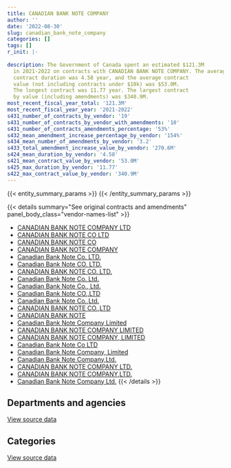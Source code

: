 ```yaml
---
title: CANADIAN BANK NOTE COMPANY
author: ''
date: '2022-08-30'
slug: canadian_bank_note_company
categories: []
tags: []
r_init: |-
  
description: The Government of Canada spent an estimated $121.3M
  in 2021-2022 on contracts with CANADIAN BANK NOTE COMPANY. The average
  contract duration was 4.58 year, and the average contract
  value (not including contracts under $10k) was $53.0M.
  The longest contract was 11.77 year. The largest contract
  by value (including amendments) was $340.9M.
most_recent_fiscal_year_total: '121.3M'
most_recent_fiscal_year_year: '2021-2022'
s431_number_of_contracts_by_vendor: '19'
s431_number_of_contracts_by_vendor_with_amendments: '10'
s431_number_of_contracts_amendments_percentage: '53%'
s432_mean_amendment_increase_percentage_by_vendor: '154%'
s434_mean_number_of_amendments_by_vendor: '3.2'
s433_total_amendment_increase_value_by_vendor: '270.6M'
s424_mean_duration_by_vendor: '4.58'
s421_mean_contract_value_by_vendor: '53.0M'
s425_max_duration_by_vendor: '11.77'
s422_max_contract_value_by_vendor: '340.9M'
---
```


<script src="/rmarkdown-libs/htmlwidgets/htmlwidgets.js"></script>
<link href="/rmarkdown-libs/datatables-css/datatables-crosstalk.css" rel="stylesheet" />
<script src="/rmarkdown-libs/datatables-binding/datatables.js"></script>
<script src="/rmarkdown-libs/jquery/jquery-3.6.0.min.js"></script>
<link href="/rmarkdown-libs/dt-core-bootstrap/css/dataTables.bootstrap.min.css" rel="stylesheet" />
<link href="/rmarkdown-libs/dt-core-bootstrap/css/dataTables.bootstrap.extra.css" rel="stylesheet" />
<script src="/rmarkdown-libs/dt-core-bootstrap/js/jquery.dataTables.min.js"></script>
<script src="/rmarkdown-libs/dt-core-bootstrap/js/dataTables.bootstrap.min.js"></script>
<link href="/rmarkdown-libs/crosstalk/css/crosstalk.min.css" rel="stylesheet" />
<script src="/rmarkdown-libs/crosstalk/js/crosstalk.min.js"></script>
<script src="/rmarkdown-libs/htmlwidgets/htmlwidgets.js"></script>
<link href="/rmarkdown-libs/datatables-css/datatables-crosstalk.css" rel="stylesheet" />
<script src="/rmarkdown-libs/datatables-binding/datatables.js"></script>
<script src="/rmarkdown-libs/jquery/jquery-3.6.0.min.js"></script>
<link href="/rmarkdown-libs/dt-core-bootstrap/css/dataTables.bootstrap.min.css" rel="stylesheet" />
<link href="/rmarkdown-libs/dt-core-bootstrap/css/dataTables.bootstrap.extra.css" rel="stylesheet" />
<script src="/rmarkdown-libs/dt-core-bootstrap/js/jquery.dataTables.min.js"></script>
<script src="/rmarkdown-libs/dt-core-bootstrap/js/dataTables.bootstrap.min.js"></script>
<link href="/rmarkdown-libs/crosstalk/css/crosstalk.min.css" rel="stylesheet" />
<script src="/rmarkdown-libs/crosstalk/js/crosstalk.min.js"></script>

{{< entity_summary_params >}}
{{< /entity_summary_params >}}

{{< details summary="See original contracts and amendments" panel_body_class="vendor-names-list" >}}
- [CANADIAN BANK NOTE COMPANY LTD](https://search.open.canada.ca/en/ct/?sort=contract_value_f%20desc&page=1&search_text=%22CANADIAN%20BANK%20NOTE%20COMPANY%20LTD%22)
- [CANADIAN BANK NOTE CO LTD](https://search.open.canada.ca/en/ct/?sort=contract_value_f%20desc&page=1&search_text=%22CANADIAN%20BANK%20NOTE%20CO%20LTD%22)
- [CANADIAN BANK NOTE CO](https://search.open.canada.ca/en/ct/?sort=contract_value_f%20desc&page=1&search_text=%22CANADIAN%20BANK%20NOTE%20CO%22)
- [CANADIAN BANK NOTE COMPANY](https://search.open.canada.ca/en/ct/?sort=contract_value_f%20desc&page=1&search_text=%22CANADIAN%20BANK%20NOTE%20COMPANY%22)
- [Canadian Bank Note Co. LTD.](https://search.open.canada.ca/en/ct/?sort=contract_value_f%20desc&page=1&search_text=%22Canadian%20Bank%20Note%20Co.%20LTD.%22)
- [Canadian Bank Note CO. LTD.](https://search.open.canada.ca/en/ct/?sort=contract_value_f%20desc&page=1&search_text=%22Canadian%20Bank%20Note%20CO.%20LTD.%22)
- [CANADIAN BANK NOTE CO. LTD.](https://search.open.canada.ca/en/ct/?sort=contract_value_f%20desc&page=1&search_text=%22CANADIAN%20BANK%20NOTE%20CO.%20LTD.%22)
- [Canadian Bank Note Co. Ltd.](https://search.open.canada.ca/en/ct/?sort=contract_value_f%20desc&page=1&search_text=%22Canadian%20Bank%20Note%20Co.%20Ltd.%22)
- [Canadian Bank Note Co., Ltd.](https://search.open.canada.ca/en/ct/?sort=contract_value_f%20desc&page=1&search_text=%22Canadian%20Bank%20Note%20Co.%2c%20Ltd.%22)
- [Canadian Bank Note CO.,LTD](https://search.open.canada.ca/en/ct/?sort=contract_value_f%20desc&page=1&search_text=%22Canadian%20Bank%20Note%20CO.%2cLTD%22)
- [Canadian Bank Note Co.,Ltd.](https://search.open.canada.ca/en/ct/?sort=contract_value_f%20desc&page=1&search_text=%22Canadian%20Bank%20Note%20Co.%2cLtd.%22)
- [CANADIAN BANK NOTE CO.,LTD](https://search.open.canada.ca/en/ct/?sort=contract_value_f%20desc&page=1&search_text=%22CANADIAN%20BANK%20NOTE%20CO.%2cLTD%22)
- [CANADIAN BANK NOTE](https://search.open.canada.ca/en/ct/?sort=contract_value_f%20desc&page=1&search_text=%22CANADIAN%20BANK%20NOTE%22)
- [Canadian Bank Note Company Limited](https://search.open.canada.ca/en/ct/?sort=contract_value_f%20desc&page=1&search_text=%22Canadian%20Bank%20Note%20Company%20Limited%22)
- [CANADIAN BANK NOTE COMPANY LIMITED](https://search.open.canada.ca/en/ct/?sort=contract_value_f%20desc&page=1&search_text=%22CANADIAN%20BANK%20NOTE%20COMPANY%20LIMITED%22)
- [CANADIAN BANK NOTE COMPANY, LIMITED](https://search.open.canada.ca/en/ct/?sort=contract_value_f%20desc&page=1&search_text=%22CANADIAN%20BANK%20NOTE%20COMPANY%2c%20LIMITED%22)
- [Canadian Bank Note Co LTD](https://search.open.canada.ca/en/ct/?sort=contract_value_f%20desc&page=1&search_text=%22Canadian%20Bank%20Note%20Co%20LTD%22)
- [Canadian Bank Note Company, Limited](https://search.open.canada.ca/en/ct/?sort=contract_value_f%20desc&page=1&search_text=%22Canadian%20Bank%20Note%20Company%2c%20Limited%22)
- [Canadian Bank Note Company,Ltd.](https://search.open.canada.ca/en/ct/?sort=contract_value_f%20desc&page=1&search_text=%22Canadian%20Bank%20Note%20Company%2cLtd.%22)
- [CANADIAN BANK NOTE COMPANY LTD.](https://search.open.canada.ca/en/ct/?sort=contract_value_f%20desc&page=1&search_text=%22CANADIAN%20BANK%20NOTE%20COMPANY%20LTD.%22)
- [CANADIAN BANK NOTE COMPANY,LTD.](https://search.open.canada.ca/en/ct/?sort=contract_value_f%20desc&page=1&search_text=%22CANADIAN%20BANK%20NOTE%20COMPANY%2cLTD.%22)
- [Canadian Bank Note Company Ltd.](https://search.open.canada.ca/en/ct/?sort=contract_value_f%20desc&page=1&search_text=%22Canadian%20Bank%20Note%20Company%20Ltd.%22)
{{< /details >}}

## Departments and agencies

<div id="htmlwidget-1" style="width:100%;height:auto;" class="datatables html-widget"></div>
<script type="application/json" data-for="htmlwidget-1">{"x":{"style":"bootstrap","filter":"none","vertical":false,"data":[["<a href=\"/departments/aandc-aadnc/\">Crown-Indigenous Relations and Northern Affairs Canada<\/a>","<a href=\"/departments/cic/\">Immigration, Refugees and Citizenship Canada<\/a>","<a href=\"/departments/dfatd-maecd/\">Global Affairs Canada<\/a>","<a href=\"/departments/dnd-mdn/\">National Defence<\/a>","<a href=\"/departments/isc-sac/\">Indigenous Services Canada<\/a>","<a href=\"/departments/pc/\">Parks Canada<\/a>","<a href=\"/departments/rcmp-grc/\">Royal Canadian Mounted Police<\/a>","<a href=\"/departments/tc/\">Transport Canada<\/a>"],[18155.04,40109155.91,222816.56,309918.94,18155.04,null,null,127079.77],[241205.6,107954473.66,223427.01,310768.03,249052.34,null,480608.92,null],[704320.36,115427635.27,222816.56,309918.94,727232.83,null,786646.89,null],[704320.36,118509841.94,222816.56,309918.94,727232.83,13949.25,786646.89,null]],"container":"<table class=\"table table-striped table-hover row-border order-column display\">\n  <thead>\n    <tr>\n      <th>Department<\/th>\n      <th>2018-2019<\/th>\n      <th>2019-2020<\/th>\n      <th>2020-2021<\/th>\n      <th>2021-2022<\/th>\n    <\/tr>\n  <\/thead>\n<\/table>","options":{"order":[[4,"desc"]],"pageLength":10,"autoWidth":true,"columnDefs":[{"targets":1,"render":"function(data, type, row, meta) {\n    return type !== 'display' ? data : DTWidget.formatCurrency(data, \"$\", 2, 3, \",\", \".\", true, null);\n  }"},{"targets":2,"render":"function(data, type, row, meta) {\n    return type !== 'display' ? data : DTWidget.formatCurrency(data, \"$\", 2, 3, \",\", \".\", true, null);\n  }"},{"targets":3,"render":"function(data, type, row, meta) {\n    return type !== 'display' ? data : DTWidget.formatCurrency(data, \"$\", 2, 3, \",\", \".\", true, null);\n  }"},{"targets":4,"render":"function(data, type, row, meta) {\n    return type !== 'display' ? data : DTWidget.formatCurrency(data, \"$\", 2, 3, \",\", \".\", true, null);\n  }"},{"width":"16%","targets":[1,2,3,4]},{"className":"dt-right","targets":[1,2,3,4]}],"orderClasses":false}},"evals":["options.columnDefs.0.render","options.columnDefs.1.render","options.columnDefs.2.render","options.columnDefs.3.render"],"jsHooks":[]}</script>
<p class="text-right">
<a href="https://github.com/GoC-Spending/contracts-data/tree/main/data/out/vendors/canadian_bank_note_company/summary_by_fiscal_year_by_department.csv" class="source-data-link btn btn-link">View source data</a>
</p>

## Categories

<div id="htmlwidget-2" style="width:100%;height:auto;" class="datatables html-widget"></div>
<script type="application/json" data-for="htmlwidget-2">{"x":{"style":"bootstrap","filter":"none","vertical":false,"data":[["<a href=\"/categories/office_management/\">Office management<\/a>","<a href=\"/categories/professional_services/\">Professional services<\/a>","<a href=\"/categories/information_technology/\">Information technology<\/a>"],[39020056.59,309918.94,1475305.73],[107625969.47,310768.03,1522798.06],[116393346.18,309918.94,1475305.73],[119489502.1,309918.94,1475305.73]],"container":"<table class=\"table table-striped table-hover row-border order-column display\">\n  <thead>\n    <tr>\n      <th>Category<\/th>\n      <th>2018-2019<\/th>\n      <th>2019-2020<\/th>\n      <th>2020-2021<\/th>\n      <th>2021-2022<\/th>\n    <\/tr>\n  <\/thead>\n<\/table>","options":{"order":[[4,"desc"]],"dom":"t","pageLength":30,"autoWidth":true,"columnDefs":[{"targets":1,"render":"function(data, type, row, meta) {\n    return type !== 'display' ? data : DTWidget.formatCurrency(data, \"$\", 2, 3, \",\", \".\", true, null);\n  }"},{"targets":2,"render":"function(data, type, row, meta) {\n    return type !== 'display' ? data : DTWidget.formatCurrency(data, \"$\", 2, 3, \",\", \".\", true, null);\n  }"},{"targets":3,"render":"function(data, type, row, meta) {\n    return type !== 'display' ? data : DTWidget.formatCurrency(data, \"$\", 2, 3, \",\", \".\", true, null);\n  }"},{"targets":4,"render":"function(data, type, row, meta) {\n    return type !== 'display' ? data : DTWidget.formatCurrency(data, \"$\", 2, 3, \",\", \".\", true, null);\n  }"},{"width":"16%","targets":[1,2,3,4]},{"className":"dt-right","targets":[1,2,3,4]}],"orderClasses":false,"lengthMenu":[10,25,30,50,100]}},"evals":["options.columnDefs.0.render","options.columnDefs.1.render","options.columnDefs.2.render","options.columnDefs.3.render"],"jsHooks":[]}</script>
<p class="text-right">
<a href="https://github.com/GoC-Spending/contracts-data/tree/main/data/out/vendors/canadian_bank_note_company/summary_by_fiscal_year_by_category.csv" class="source-data-link btn btn-link">View source data</a>
</p>
